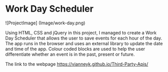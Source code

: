 # Work Day Scheduler

![ProjectImage] (Image/work-day.png)

Using HTML, CSS and jQuery in this project, I managed to create a Work Day Scheduler that allows the user to save events for each hour of the day. The app runs in the browser and uses an external library to update the date and time of the app. Colour coded blocks are used to help the user differentiate whether an event is in the past, present or future.

The link to the webpage https://vianneyk.github.io/Third-Party-Apis/
